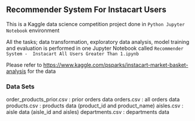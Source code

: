 ## Recommender System For Instacart Users

This is a Kaggle data science competition project done in `Python Jupyter Notebook` environment

All the tasks; data transformation, exploratory data analysis, model training and evaluation is performed in one Jupyter Notebook called `Recommender System -  Instacart All Users Greater Than 1.ipynb`

Please refer to https://www.kaggle.com/psparks/instacart-market-basket-analysis for the data


### Data Sets
order_products_prior.csv : prior orders data
orders.csv : all orders data
products.csv : products data (product_id and product_name)
aisles.csv : aisle data (aisle_id and aisles)
departments.csv : departments data